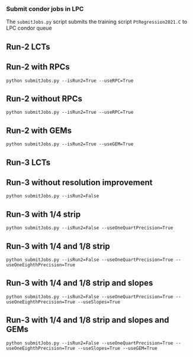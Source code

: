 ### Submit condor jobs in LPC

The `submitJobs.py` script submits the training script `PtRegression2021.C` to LPC condor queue

## Run-2 LCTs


## Run-2 with RPCs
```
python submitJobs.py --isRun2=True --useRPC=True
```

## Run-2 without RPCs
```
python submitJobs.py --isRun2=True --useRPC=True
```

## Run-2 with GEMs
```
python submitJobs.py --isRun2=True --useGEM=True
```


## Run-3 LCTs


## Run-3 without resolution improvement
```
python submitJobs.py --isRun2=False
```

## Run-3 with 1/4 strip
```
python submitJobs.py --isRun2=False --useOneQuartPrecision=True
```

## Run-3 with 1/4 and 1/8 strip
```
python submitJobs.py --isRun2=False --useOneQuartPrecision=True --useOneEighthPrecision=True
```

## Run-3 with 1/4 and 1/8 strip and slopes
```
python submitJobs.py --isRun2=False --useOneQuartPrecision=True --useOneEighthPrecision=True --useSlopes=True
```

## Run-3 with 1/4 and 1/8 strip and slopes and GEMs
```
python submitJobs.py --isRun2=False --useOneQuartPrecision=True --useOneEighthPrecision=True --useSlopes=True --useGEM=True
```
